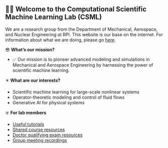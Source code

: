 ## 🙋‍♀️ Welcome to the Computational Scientific Machine Learning Lab (CSML) 

We are a research group from the Department of Mechanical, Aerospace, and Nuclear Engineering at RPI. This website is our base on the internet. For information about what we are doing, please go [here](http://www.shaowupan.com/). 

:sunglasses: **What’s our mission?**

- :white_check_mark: Our mission is to pioneer advanced modeling and simulations in Mechanical and Aerospace Engineering by harnessing the power of scientific machine learning.

:eight_pointed_black_star: **What are our interests?**

- Scientific machine learning for large-scale nonlinear systems
- Operator-theoretic modeling and control of fluid flows
- Generative AI for physical systems

:biohazard: **For lab members**
- [Useful tutorials](https://github.com/csml-rpi/wiki/discussions) 
- [Shared course resources](https://github.com/csml-rpi/shared-course-materials)
- [Doctor qualifying exam resources](https://github.com/csml-rpi/wiki/discussions/12)
- [Group meeting recordings](https://github.com/csml-rpi/wiki/discussions/15)

<!--

**Here are some ideas to get you started:**

🌈 Contribution guidelines - how can the community get involved?
👩‍💻 Useful resources - where can the community find your docs? Is there anything else the community should know?
🍿 Fun facts - what does your team eat for breakfast?
🧙 Remember, you can do mighty things with the power of [Markdown](https://docs.github.com/github/writing-on-github/getting-started-with-writing-and-formatting-on-github/basic-writing-and-formatting-syntax)
-->
